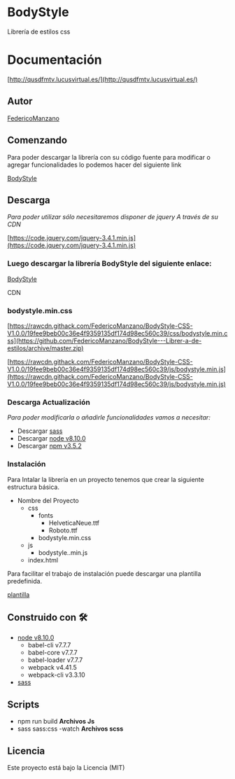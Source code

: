 # BodyStyle

Librería de estilos css

# Documentación

[http://qusdfmtv.lucusvirtual.es/](http://qusdfmtv.lucusvirtual.es/)


## Autor

[FedericoManzano](https://github.com/FedericoManzano)

## Comenzando

Para poder descargar la librería con su código fuente para modificar o agregar funcionalidades lo podemos hacer del siguiente link  

[BodyStyle](https://github.com/FedericoManzano/BodyStyle---Librer-a-de-estilos)

## Descarga

_Para poder utilizar sólo necesitaremos disponer de jquery_
_A través de su CDN_

[https://code.jquery.com/jquery-3.4.1.min.js](https://code.jquery.com/jquery-3.4.1.min.js)


### Luego descargar la librería **BodyStyle** del siguiente enlace:

[BodyStyle](https://github.com/FedericoManzano/BodyStyle---Librer-a-de-estilos/archive/master.zip)

CDN

### bodystyle.min.css
[https://rawcdn.githack.com/FedericoManzano/BodyStyle-CSS-V1.0.0/19fee9beb00c36e4f9359135df174d98ec560c39/css/bodystyle.min.css](https://github.com/FedericoManzano/BodyStyle---Librer-a-de-estilos/archive/master.zip)

[https://rawcdn.githack.com/FedericoManzano/BodyStyle-CSS-V1.0.0/19fee9beb00c36e4f9359135df174d98ec560c39/js/bodystyle.min.js](https://rawcdn.githack.com/FedericoManzano/BodyStyle-CSS-V1.0.0/19fee9beb00c36e4f9359135df174d98ec560c39/js/bodystyle.min.js)

### Descarga Actualización

_Para poder modificarla o añadirle funcionalidades vamos a necesitar:_

- Descargar [sass](https://sass-lang.com/install)
- Descargar [node v8.10.0](https://nodejs.org/es/download/)
- Descargar [npm v3.5.2](https://www.npmjs.com/get-npm)

### Instalación

Para Intalar la librería en un proyecto tenemos que crear la siguiente estructura básica.

- Nombre del Proyecto
  - css
    - fonts
        - HelveticaNeue.ttf
        - Roboto.ttf
    - bodystyle.min.css
  - js
    - bodystyle..min.js
  - index.html

Para facilitar el trabajo de instalación puede descargar una plantilla predefinida.  

[plantilla](plantilla)

## Construido con 🛠️

* [node v8.10.0](https://nodejs.org/es/download/)
  * babel-cli v7.7.7
  * babel-core v7.7.7
  * babel-loader v7.7.7
  * webpack v4.41.5
  * webpack-cli v3.3.10
* [sass](https://sass-lang.com/install)

## Scripts

- npm run build **Archivos Js**
- sass sass:css -watch **Archivos scss**

## Licencia

Este proyecto está bajo la Licencia (MIT)
